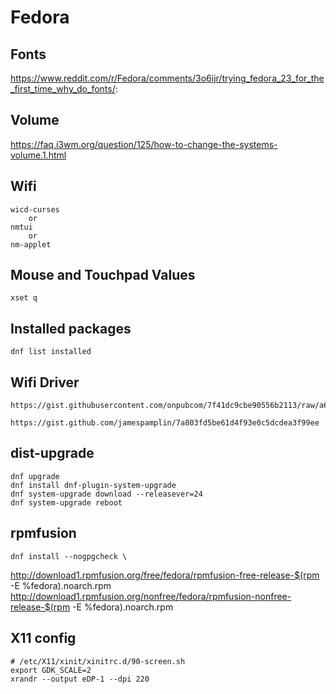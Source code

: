 # Fedora

## Fonts
https://www.reddit.com/r/Fedora/comments/3o6ijr/trying_fedora_23_for_the_first_time_why_do_fonts/:

## Volume
https://faq.i3wm.org/question/125/how-to-change-the-systems-volume.1.html

## Wifi

	wicd-curses
		or
	nmtui
		or
	nm-applet


## Mouse and Touchpad Values

	xset q

## Installed packages

	dnf list installed

## Wifi Driver

	https://gist.githubusercontent.com/onpubcom/7f41dc9cbe90556b2113/raw/a69939c941319741744bea28dadf273f118d67a2/fedora23_broadcom_wl_install.sh

	https://gist.github.com/jamespamplin/7a803fd5be61d4f93e0c5dcdea3f99ee

## dist-upgrade

	dnf upgrade
	dnf install dnf-plugin-system-upgrade
	dnf system-upgrade download --releasever=24
	dnf system-upgrade reboot

## rpmfusion
	dnf install --nogpgcheck \
  http://download1.rpmfusion.org/free/fedora/rpmfusion-free-release-$(rpm -E %fedora).noarch.rpm  \
  http://download1.rpmfusion.org/nonfree/fedora/rpmfusion-nonfree-release-$(rpm -E %fedora).noarch.rpm

## X11 config
	# /etc/X11/xinit/xinitrc.d/90-screen.sh
	export GDK_SCALE=2
	xrandr --output eDP-1 --dpi 220
